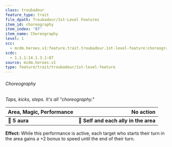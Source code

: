 ```yaml
---
class: troubadour
feature_type: trait
file_dpath: Troubadour/1st-Level Features
item_id: choreography
item_index: '07'
item_name: Choreography
level: 1
scc:
  - mcdm.heroes.v1:feature.trait.troubadour.1st-level-feature:choreography
scdc:
  - 1.1.1:14.1.3.1:07
source: mcdm.heroes.v1
type: feature/trait/troubadour/1st-level-feature
---
```


###### Choreography

*Taps, kicks, steps. It's all "choreography."*

| **Area, Magic, Performance** |                         **No action** |
| ---------------------------- | ------------------------------------: |
| **📏 5 aura**                | **🎯 Self and each ally in the area** |

**Effect:** While this performance is active, each target who starts their turn in the area gains a +2 bonus to speed until the end of their turn.
